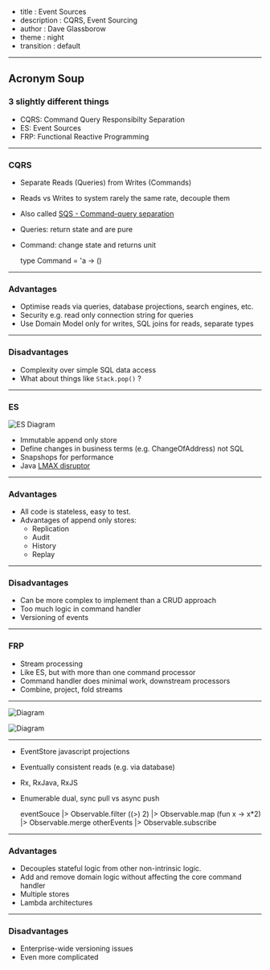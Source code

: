- title : Event Sources
- description : CQRS, Event Sourcing
- author : Dave Glassborow
- theme : night
- transition : default

***

## Acronym Soup 

### 3 slightly different things

- CQRS: Command Query Responsibilty Separation
- ES: Event Sources
- FRP: Functional Reactive Programming

***

### CQRS

- Separate Reads (Queries) from Writes (Commands)
- Reads vs Writes to system rarely the same rate, decouple them
- Also called [SQS - Command-query separation](https://en.wikipedia.org/wiki/Command–query_separation)
- Queries: return state and are pure
- Command: change state and returns unit

    
    type Command = 'a -> ()
    

---

### Advantages

- Optimise reads via queries, database projections, search engines, etc.
- Security e.g. read only connection string for queries
- Use Domain Model only for writes, SQL joins for reads, separate types

---

### Disadvantages

- Complexity over simple SQL data access
- What about things like `Stack.pop()` ?


***

### ES

![ES Diagram](images/turtle-event-source.png)

- Immutable append only store
- Define changes in business terms (e.g. ChangeOfAddress) not SQL
- Snapshops for performance
- Java [LMAX disruptor](https://lmax-exchange.github.io/disruptor/)


---

### Advantages

* All code is stateless, easy to test.
* Advantages of append only stores:
   - Replication
   - Audit
   - History
   - Replay

---

### Disadvantages

* Can be more complex to implement than a CRUD approach
* Too much logic in command handler
* Versioning of events

***

### FRP

- Stream processing
- Like ES, but with more than one command processor
- Command handler does minimal work, downstream processors
- Combine, project, fold streams

---


![Diagram](images/turtle-frp.png)

![Diagram](images/turtle-stream-processor.png)


---

- EventStore javascript projections
- Eventually consistent reads (e.g. via database)
- Rx, RxJava, RxJS
- Enumerable dual, sync pull vs async push
	
	
	eventSouce
	|> Observable.filter ((>) 2)
	|> Observable.map (fun x -> x*2)
	|> Observable.merge otherEvents
	|> Observable.subscribe


---

### Advantages

- Decouples stateful logic from other non-intrinsic logic.
- Add and remove domain logic without affecting the core command handler
- Multiple stores
- Lambda architectures 

---


### Disadvantages

- Enterprise-wide versioning issues
- Even more complicated
